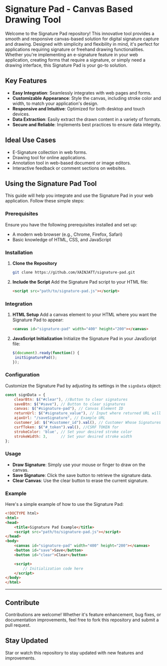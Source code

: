 # Signature Pad - Canvas Based Drawing Tool

Welcome to the Signature Pad repository! This innovative tool provides a smooth and responsive canvas-based solution for digital signature capture and drawing. Designed with simplicity and flexibility in mind, it's perfect for applications requiring signature or freehand drawing functionalities. Whether you're implementing an e-signature feature in your web application, creating forms that require a signature, or simply need a drawing interface, this Signature Pad is your go-to solution.

## Key Features
- **Easy Integration**: Seamlessly integrates with web pages and forms.
- **Customizable Appearance**: Style the canvas, including stroke color and width, to match your application's design.
- **Responsive and Intuitive**: Optimized for both desktop and touch devices.
- **Data Extraction**: Easily extract the drawn content in a variety of formats.
- **Secure and Reliable**: Implements best practices to ensure data integrity.

## Ideal Use Cases
- E-Signature collection in web forms.
- Drawing tool for online applications.
- Annotation tool in web-based document or image editors.
- Interactive feedback or comment sections on websites.

## Using the Signature Pad Tool

This guide will help you integrate and use the Signature Pad in your web application. Follow these simple steps:

### Prerequisites

Ensure you have the following prerequisites installed and set up:
- A modern web browser (e.g., Chrome, Firefox, Safari)
- Basic knowledge of HTML, CSS, and JavaScript

### Installation

1. **Clone the Repository**
   ```bash
   git clone https://github.com/XAINJATT/signature-pad.git
   ```

2. **Include the Script**
   Add the Signature Pad script to your HTML file:
   ```html
   <script src="path/to/signature-pad.js"></script>
   ```

### Integration

1. **HTML Setup**
   Add a canvas element to your HTML where you want the Signature Pad to appear:
   ```html
   <canvas id="signature-pad" width="400" height="200"></canvas>
   ```

2. **JavaScript Initialization**
   Initialize the Signature Pad in your JavaScript file:
   ```javascript
   $(document).ready(function() {
    initSignaturePad();
   });
   ```

### Configuration

Customize the Signature Pad by adjusting its settings in the `signData` object:

```javascript
const signData = {
    clearBtn: $("#clear"), //Button to clear signatures
    saveBtn: $("#save"), // Button to clear signatures
    canvas: $("#signature-pad"), // Canvas Element ID
    returnUrl: $("#signature_value"), // Input where returned URL will be Stored
    ajaxUrl: "/saveSignature", // Example URL
    customer_id: $("#customer_id").val(), // Customer Whose Signatures ARE
    csrfToken: $("#_token").val(), //CSRF TOKEN for
    strokeColor: 'blue', // Set your desired stroke color
    strokeWidth: 3,      // Set your desired stroke width
};
```

### Usage

- **Draw Signature**: Simply use your mouse or finger to draw on the canvas.
- **Save Signature**: Click the save button to retrieve the signature data.
- **Clear Canvas**: Use the clear button to erase the current signature.

### Example

Here's a simple example of how to use the Signature Pad:

```html
<!DOCTYPE html>
<html>
<head>
    <title>Signature Pad Example</title>
    <script src="path/to/signature-pad.js"></script>
</head>
<body>
    <canvas id="signature-pad" width="400" height="200"></canvas>
    <button id="save">Save</button>
    <button id="clear">Clear</button>

    <script>
        // Initialization code here
    </script>
</body>
</html>
```

---

## Contribute
Contributions are welcome! Whether it's feature enhancement, bug fixes, or documentation improvements, feel free to fork this repository and submit a pull request.

## Stay Updated
Star or watch this repository to stay updated with new features and improvements.
